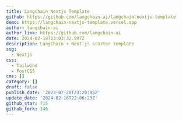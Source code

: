 ```yaml
---
title: Langchain Nextjs Template
github: https://github.com/langchain-ai/langchain-nextjs-template
demo: https://langchain-nextjs-template.vercel.app
author: langchain-ai
author_link: https://github.com/langchain-ai
date: 2024-02-18T13:03:32.997Z
description: LangChain + Next.js starter template
ssg:
  - Nextjs
css:
  - Tailwind
  - PostCSS
cms: []
category: []
draft: false
publish_date: '2023-07-28T23:20:05Z'
update_date: '2024-02-16T22:06:23Z'
github_star: 715
github_fork: 146
---
```

